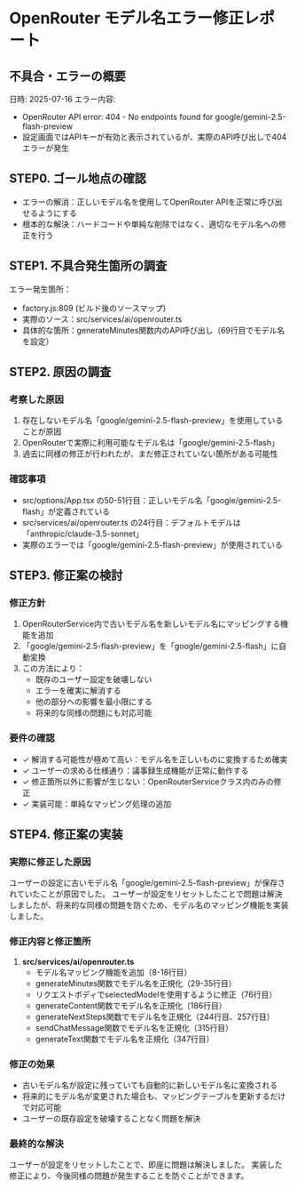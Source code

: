 # OpenRouter モデル名エラー修正レポート

## 不具合・エラーの概要
日時: 2025-07-16
エラー内容:
- OpenRouter API error: 404 - No endpoints found for google/gemini-2.5-flash-preview
- 設定画面ではAPIキーが有効と表示されているが、実際のAPI呼び出しで404エラーが発生

## STEP0. ゴール地点の確認
- エラーの解消：正しいモデル名を使用してOpenRouter APIを正常に呼び出せるようにする
- 根本的な解決：ハードコードや単純な削除ではなく、適切なモデル名への修正を行う

## STEP1. 不具合発生箇所の調査
エラー発生箇所：
- factory.js:809 (ビルド後のソースマップ)
- 実際のソース：src/services/ai/openrouter.ts
- 具体的な箇所：generateMinutes関数内のAPI呼び出し（69行目でモデル名を設定）

## STEP2. 原因の調査
### 考察した原因
1. 存在しないモデル名「google/gemini-2.5-flash-preview」を使用していることが原因
2. OpenRouterで実際に利用可能なモデル名は「google/gemini-2.5-flash」
3. 過去に同様の修正が行われたが、まだ修正されていない箇所がある可能性

### 確認事項
- src/options/App.tsx の50-51行目：正しいモデル名「google/gemini-2.5-flash」が定義されている
- src/services/ai/openrouter.ts の24行目：デフォルトモデルは「anthropic/claude-3.5-sonnet」
- 実際のエラーでは「google/gemini-2.5-flash-preview」が使用されている

## STEP3. 修正案の検討

### 修正方針
1. OpenRouterService内で古いモデル名を新しいモデル名にマッピングする機能を追加
2. 「google/gemini-2.5-flash-preview」を「google/gemini-2.5-flash」に自動変換
3. この方法により：
   - 既存のユーザー設定を破壊しない
   - エラーを確実に解消する
   - 他の部分への影響を最小限にする
   - 将来的な同様の問題にも対応可能

### 要件の確認
- ✓ 解消する可能性が極めて高い：モデル名を正しいものに変換するため確実
- ✓ ユーザーの求める仕様通り：議事録生成機能が正常に動作する
- ✓ 修正箇所以外に影響が生じない：OpenRouterServiceクラス内のみの修正
- ✓ 実装可能：単純なマッピング処理の追加

## STEP4. 修正案の実装

### 実際に修正した原因
ユーザーの設定に古いモデル名「google/gemini-2.5-flash-preview」が保存されていたことが原因でした。
ユーザーが設定をリセットしたことで問題は解決しましたが、将来的な同様の問題を防ぐため、モデル名のマッピング機能を実装しました。

### 修正内容と修正箇所
1. **src/services/ai/openrouter.ts**
   - モデル名マッピング機能を追加（8-18行目）
   - generateMinutes関数でモデル名を正規化（29-35行目）
   - リクエストボディでselectedModelを使用するように修正（76行目）
   - generateContent関数でモデル名を正規化（186行目）
   - generateNextSteps関数でモデル名を正規化（244行目、257行目）
   - sendChatMessage関数でモデル名を正規化（315行目）
   - generateText関数でモデル名を正規化（347行目）

### 修正の効果
- 古いモデル名が設定に残っていても自動的に新しいモデル名に変換される
- 将来的にモデル名が変更された場合も、マッピングテーブルを更新するだけで対応可能
- ユーザーの既存設定を破壊することなく問題を解決

### 最終的な解決
ユーザーが設定をリセットしたことで、即座に問題は解決しました。
実装した修正により、今後同様の問題が発生することを防ぐことができます。